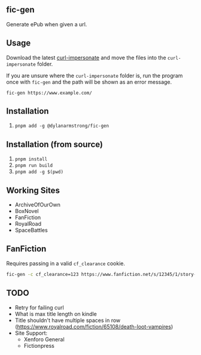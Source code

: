 ## fic-gen

Generate ePub when given a url.

## Usage

Download the latest [curl-impersonate](https://github.com/lwthiker/curl-impersonate/releases) and
move the files into the `curl-impersonate` folder.

If you are unsure where the `curl-impersonate` folder is, run the program once with `fic-gen` and
the path will be shown as an error message.

`fic-gen https://www.example.com/`

## Installation

1. `pnpm add -g @dylanarmstrong/fic-gen`

## Installation (from source)

1. `pnpm install`
2. `pnpm run build`
3. `pnpm add -g $(pwd)`

## Working Sites

* ArchiveOfOurOwn
* BoxNovel
* FanFiction
* RoyalRoad
* SpaceBattles

## FanFiction

Requires passing in a valid `cf_clearance` cookie.

```bash
fic-gen -c cf_clearance=123 https://www.fanfiction.net/s/12345/1/story-title
```

## TODO

* Retry for failing curl
* What is max title length on kindle
* Title shouldn't have multiple spaces in row (https://www.royalroad.com/fiction/65108/death-loot-vampires)
* Site Support:
    * Xenforo General
    * Fictionpress
